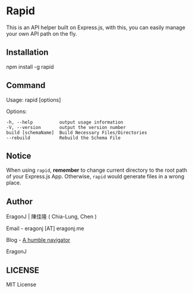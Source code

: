Rapid
=====

This is an API helper built on Express.js, with this, you can easily manage your own API path on the fly.

Installation
------------

npm install -g rapid

Command
-------

  Usage: rapid [options]

  Options:

    -h, --help          output usage information
    -V, --version       output the version number
    build [schemaName]  Build Necessary Files/Directories
    --rebuild           Rebuild the Schema File 

Notice
------

When using `rapid`, **remember** to change current directory to the root path of your Express.js App. Otherwise, `rapid` would generate files in a wrong place.

Author
------

EragonJ | 陳佳隆 ( Chia-Lung, Chen )

Email - eragonj [AT] eragonj.me

Blog - [A humble navigator](http://eragonj.me)


EragonJ 

LICENSE
-------

MIT License